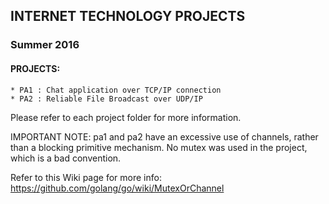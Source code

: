 ## INTERNET TECHNOLOGY PROJECTS ##
### Summer 2016 ###

#### PROJECTS:
    * PA1 : Chat application over TCP/IP connection
    * PA2 : Reliable File Broadcast over UDP/IP

Please refer to each project folder for more information.

IMPORTANT NOTE: pa1 and pa2 have an excessive use of channels, rather
than a blocking primitive mechanism. No mutex was used in the project,
which is a bad convention.

Refer to this Wiki page for more info: https://github.com/golang/go/wiki/MutexOrChannel
